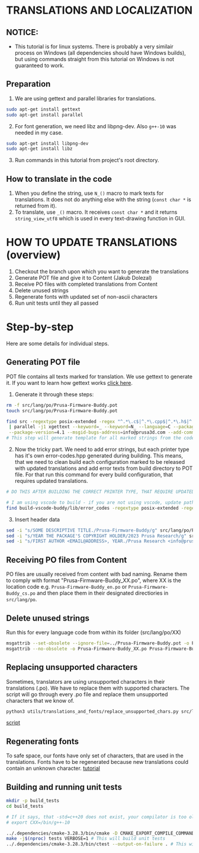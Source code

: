 # TRANSLATIONS AND LOCALIZATION

## NOTICE:
 * This tutorial is for linux systems. There is probably a very similair process on Windows (all dependencies should have Windows builds), but using commands straight from this tutorial on Windows is not guaranteed to work.

## Preparation
1. We are using gettext and parallel libraries for translations.
```bash
sudo apt-get install gettext
sudo apt-get install parallel
```
2. For font generation, we need libz and libpng-dev. Also `g++-10` was needed in my case.
```bash
sudo apt-get install libpng-dev
sudo apt-get install libz
```
3. Run commands in this tutorial from project's root directory.

## How to translate in the code
1. When you define the string, use `N_()` macro to mark texts for translations. It does not do anything else with the string (`const char *` is returned from it).
2. To translate, use `_()` macro. It receives `const char *` and it returns `string_view_utf8` which is used in every text-drawing function in GUI.

# HOW TO UPDATE TRANSLATIONS (overview)
1. Checkout the branch upon which you want to generate the translations
2. Generate POT file and give it to Content (Jakub Dolezal)
3. Receive PO files with completed translations from Content
4. Delete unused strings
5. Regenerate fonts with updated set of non-ascii characters
6. Run unit tests until they all passed

# Step-by-step
Here are some details for individual steps.

## Generating POT file
POT file contains all texts marked for translation. We use gettext to generate it. If you want to learn how gettext works [click here](https://www.labri.fr/perso/fleury/posts/programming/a-quick-gettext-tutorial.html).
1. Generate it through these steps:
```bash
rm -f src/lang/po/Prusa-Firmware-Buddy.pot
touch src/lang/po/Prusa-Firmware-Buddy.pot

find src -regextype posix-extended -regex "^.*\.c$|^.*\.cpp$|^.*\.h$|^.*\.hpp$" \
 | parallel -j1 xgettext --keyword=_ --keyword=N_ --language=C --package-name=Prusa-Firmware-Buddy \
 --package-version=4.1 --msgid-bugs-address=info@prusa3d.com --add-comments -j --sort-output -o src/lang/po/Prusa-Firmware-Buddy.pot {}
# This step will generate template for all marked strings from the codebase (except error codes!)
```
2. Now the tricky part. We need to add error strings, but each printer type has it's own error-codes.hpp generated during building. This means, that we need to clean build each configuration marked to be released with updated translations and add error texts from build directory to POT file. For that run this command for every build configuration, that requires updated translations.

```bash
# DO THIS AFTER BUILDING THE CORRECT PRINTER TYPE, THAT REQUIRE UPDATED TRANSLATIONS (for each of the printer types selected to be released with updated translations)

# I am using vscode to build - if you are not using vscode, update path in the first argument
find build-vscode-buddy/lib/error_codes -regextype posix-extended -regex "^.*\.c$|^.*\.cpp$|^.*\.h$|^.*\.hpp$"  | parallel -j1 xgettext --keyword=_ --keyword=N_ --language=C --package-name=Prusa-Firmware-Buddy  --package-version=4.1 --msgid-bugs-address=info@prusa3d.com --add-comments -j --sort-output -o src/lang/po/Prusa-Firmware-Buddy.pot {}
```

3. Insert header data
```bash
sed -i "s/SOME DESCRIPTIVE TITLE./Prusa-Firmware-Buddy/g" src/lang/po/Prusa-Firmware-Buddy.pot
sed -i "s/YEAR THE PACKAGE'S COPYRIGHT HOLDER/2023 Prusa Research/g" src/lang/po/Prusa-Firmware-Buddy.pot # update year
sed -i "s/FIRST AUTHOR <EMAIL@ADDRESS>, YEAR./Prusa Research <info@prusa3d.com>, 2023/g" src/lang/po/Prusa-Firmware-Buddy.pot # update year
```

## Receiving PO files from Content
PO files are usually received from content with bad naming. Rename them to comply with format "Prusa-Firmware-Buddy_XX.po", where XX is the location code e.g. `Prusa-Firmware-Buddy_en.po` or `Prusa-Firmware-Buddy_cs.po` and then place them in their designated directiories in `src/lang/po`.

## Delete unused strings
Run this for every language code from within its folder (src/lang/po/XX)
```bash
msgattrib --set-obsolete --ignore-file=../Prusa-Firmware-Buddy.pot -o Prusa-Firmware-Buddy_XX.po Prusa-Firmware-Buddy_XX.po # replace XX with language code
msgattrib --no-obsolete -o Prusa-Firmware-Buddy_XX.po Prusa-Firmware-Buddy_XX.po # replace XX with language code
```

## Replacing unsupported characters
Sometimes, translators are using unsupported characters in their translations (.po). We have to replace them with supported characters. The script will go through every .po file and replace them unsupported characters that we know of.
```bash
python3 utils/translations_and_fonts/replace_unsupported_chars.py src/lang/po/
```
[script](replace_unsupported_chars.py)

## Regenerating fonts
To safe space, our fonts have only set of characters, that are used in the translations. Fonts have to be regenerated because new translations could contain an unknown character.
[tutorial](README_FONTS.md)

## Building and running unit tests
```bash
mkdir -p build_tests
cd build_tests

# If it says, that -std=c++20 does not exist, your compilator is too old. Install g++-10 and run this command before cmake:
# export CXX=/bin/g++-10

../.dependencies/cmake-3.28.3/bin/cmake -D CMAKE_EXPORT_COMPILE_COMMANDS:BOOL=YES -D CMAKE_C_FLAGS="-O0 -ggdb3" -D CMAKE_CXX_FLAGS="-O0 -ggdb3 -std=c++20" -D CMAKE_BUILD_TYPE=Debug ..
make -j$(nproc) tests VERBOSE=1 # This will build unit tests
../.dependencies/cmake-3.28.3/bin/ctest --output-on-failure . # This will run unit tests
```
